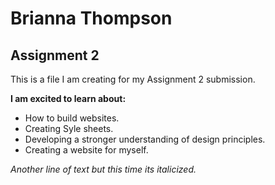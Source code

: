 # Brianna Thompson

## Assignment 2

This is a file I am creating for my Assignment 2 submission.

**I am excited to learn about:**
- How to build websites.
- Creating Syle sheets.
- Developing a stronger understanding of design principles.
- Creating a website for myself.

*Another line of text but this time its italicized.*
